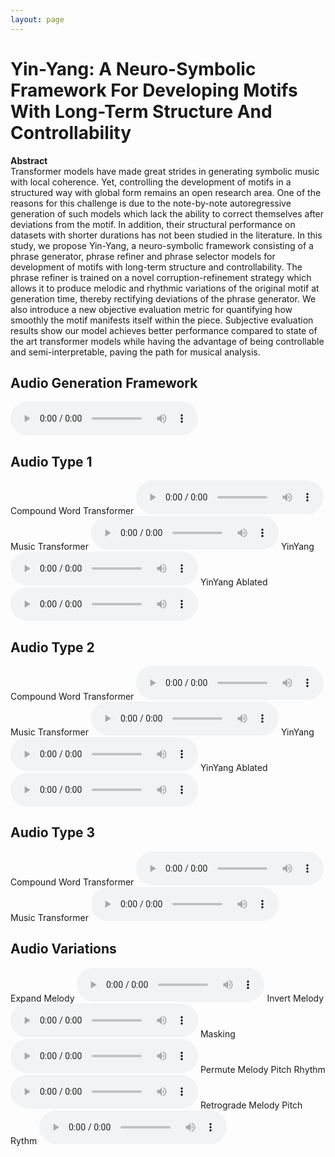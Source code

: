 ```yaml
---
layout: page
---
```


# Yin-Yang: A Neuro-Symbolic Framework For Developing Motifs With Long-Term Structure And Controllability

**Abstract**  
Transformer models have made great strides in generating symbolic music with local coherence. Yet, controlling the development of motifs in a structured way with global form remains an open research area. One of the reasons for this challenge is due to the note-by-note autoregressive generation of such models which lack the ability to correct themselves after deviations from the motif. In addition, their structural performance on datasets with shorter durations has not been studied in the literature. In this study, we propose Yin-Yang, a neuro-symbolic framework consisting of a phrase generator, phrase refiner and phrase selector models for development of motifs with long-term structure and controllability. The phrase refiner is trained on a novel corruption-refinement strategy which allows it to produce melodic and rhythmic variations of the original motif at generation time, thereby rectifying deviations of the phrase generator. We also introduce a new objective evaluation metric for quantifying how smoothly the motif manifests itself within the piece. Subjective evaluation results show our model achieves better performance compared to state of the art transformer models while having the advantage of being controllable and semi-interpretable, paving the path for musical analysis.




## Audio Generation Framework

<audio src="Audio_Generation_Framework/YY_Generation_Framework.mp3" controls ></audio>

## Audio Type 1

Compound Word Transformer
<audio src="Audio_Type_1/NLB150927_01_CP.mp3" controls ></audio>
Music Transformer
<audio src="Audio_Type_1/NLB150927_01_MT.mp3" controls ></audio>
YinYang
<audio src="Audio_Type_1/NLB150927_01_YY.mp3" controls ></audio>
YinYang Ablated
<audio src="Audio_Type_1/NLB150927_01_YYA.mp3" controls ></audio>

## Audio Type 2

Compound Word Transformer
<audio src="Audio_Type_2/NLB075093_01_CP.mp3" controls ></audio>
Music Transformer
<audio src="Audio_Type_2/NLB075093_01_MT.mp3" controls ></audio>
YinYang
<audio src="Audio_Type_2/NLB075093_01_YY.mp3" controls ></audio>
YinYang Ablated
<audio src="Audio_Type_2/NLB075093_01_YYA.mp3" controls ></audio>

## Audio Type 3

Compound Word Transformer
<audio src="Audio_Type_3/tirol12_CP.mp3" controls ></audio>
Music Transformer
<audio src="Audio_Type_3/tirol12_MT.mp3" controls ></audio>
<!-- YinYang
<audio src="Audio_Type_3/tirol12_YY.mp3" controls ></audio>
YinYang Ablated
<audio src="Audio_Type_3/tirol12_YYA.mp3" controls ></audio> -->

## Audio Variations

Expand Melody
<audio src="Audio_Variations/han1006_mono_expand_melody_combined.mp3" controls ></audio>
Invert Melody
<audio src="Audio_Variations/han1006_mono_invert_melody_strict_combined.mp3" controls ></audio>
Masking
<audio src="Audio_Variations/han1006_mono_masking_combined.mp3" controls ></audio>
Permute Melody Pitch Rhythm
<audio src="Audio_Variations/han1006_mono_permute_melody_pitch_rhythm_combined.mp3" controls ></audio>
Retrograde Melody Pitch Rythm
<audio src="Audio_Variations/han1006_mono_retrograde_melody_pitch_rhythm_combined.mp3" controls ></audio>


<!-- We finally present some audio samples of separations produced by the system. By cross-referencing the cluster index with the histogram shown above, it is possible to recognize the class of sources characteristic of each cluster. -->


<!-- ### Example 0

Mix
<audio src="audio/4/mix.wav" controls ></audio>
Cluster 3 (Drums)
<audio src="audio/4/3.wav" controls ></audio>
Cluster 5 (Drums)
<audio src="audio/4/5.wav" controls ></audio>
Cluster 6 (Bass/Toms)
<audio src="audio/4/6.wav" controls ></audio>
Cluster 12 (Crash)
<audio src="audio/4/12.wav" controls ></audio>
Cluster 14 (Vocals)
<audio src="audio/4/14.wav" controls ></audio>

### Example 1

Mix
<audio src="audio/5/mix.wav" controls ></audio>
Cluster 3 (Drums)
<audio src="audio/5/3.wav" controls ></audio>
Cluster 5 (Drums)
<audio src="audio/5/5.wav" controls ></audio>
Cluster 6 (Bass/Toms)
<audio src="audio/5/6.wav" controls ></audio>
Cluster 8 (Guitar)
<audio src="audio/5/8.wav" controls ></audio>

### Example 2

Mix
<audio src="audio/3/mix.wav" controls ></audio>
Cluster 3 (Drums)
<audio src="audio/3/3.wav" controls ></audio>
Cluster 5 (Drums)
<audio src="audio/3/5.wav" controls ></audio>
Cluster 10 (Misc)
<audio src="audio/3/10.wav" controls ></audio>
Cluster 14 (Vocals)
<audio src="audio/3/14.wav" controls ></audio>

### Example 3

Mix
<audio src="audio/6/mix.wav" controls ></audio>
Cluster 3 (Drums)
<audio src="audio/6/3.wav" controls ></audio>
Cluster 5 (Drums)
<audio src="audio/6/5.wav" controls ></audio>
Cluster 6 (Bass/Toms)
<audio src="audio/6/6.wav" controls ></audio>
Cluster 12 (Crash)
<audio src="audio/6/12.wav" controls ></audio>
Cluster 14 (Vocals)
<audio src="audio/6/14.wav" controls ></audio>


### Example 4

Mix
<audio src="audio/0/mix.wav" controls ></audio>
Cluster 6 (Bass/Toms)
<audio src="audio/0/6.wav" controls ></audio>
Cluster 8 (Guitar)
<audio src="audio/0/8.wav" controls ></audio>
Cluster 14 (Vocals)
<audio src="audio/0/14.wav" controls ></audio>

### Example 5

Mix
<audio src="audio/1/mix.wav" controls ></audio>
Cluster 3 (Drums)
<audio src="audio/1/3.wav" controls ></audio>
Cluster 5 (Drums)
<audio src="audio/1/5.wav" controls ></audio>
Cluster 8 (Guitar)
<audio src="audio/1/8.wav" controls ></audio>
Cluster 12 (Crash)
<audio src="audio/1/12.wav" controls ></audio>
Cluster 14 (Vocals)
<audio src="audio/1/14.wav" controls ></audio>




 -->
